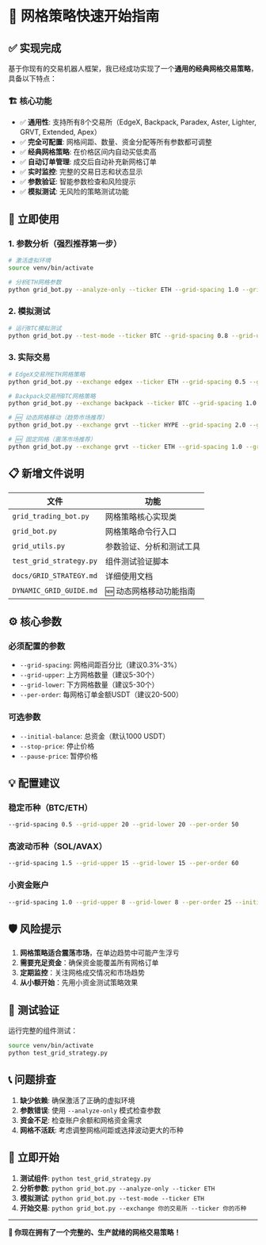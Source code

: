 # 🎯 网格策略快速开始指南

## ✅ 实现完成

基于你现有的交易机器人框架，我已经成功实现了一个**通用的经典网格交易策略**，具备以下特点：

### 🏗️ 核心功能
- ✅ **通用性**: 支持所有8个交易所（EdgeX, Backpack, Paradex, Aster, Lighter, GRVT, Extended, Apex）
- ✅ **完全可配置**: 网格间距、数量、资金分配等所有参数都可调整
- ✅ **经典网格策略**: 在价格区间内自动买低卖高
- ✅ **自动订单管理**: 成交后自动补充新网格订单
- ✅ **实时监控**: 完整的交易日志和状态显示
- ✅ **参数验证**: 智能参数检查和风险提示
- ✅ **模拟测试**: 无风险的策略测试功能

## 🚀 立即使用

### 1. 参数分析（强烈推荐第一步）
```bash
# 激活虚拟环境
source venv/bin/activate

# 分析ETH网格参数
python grid_bot.py --analyze-only --ticker ETH --grid-spacing 1.0 --grid-upper 10 --grid-lower 10 --per-order 50
```

### 2. 模拟测试
```bash
# 运行BTC模拟测试
python grid_bot.py --test-mode --ticker BTC --grid-spacing 0.8 --grid-upper 8 --grid-lower 8 --per-order 75
```

### 3. 实际交易
```bash
# EdgeX交易所ETH网格策略
python grid_bot.py --exchange edgex --ticker ETH --grid-spacing 0.5 --grid-upper 15 --grid-lower 15 --per-order 50

# Backpack交易所BTC网格策略
python grid_bot.py --exchange backpack --ticker BTC --grid-spacing 1.0 --grid-upper 12 --grid-lower 12 --per-order 80

# 🆕 动态网格移动（趋势市场推荐）
python grid_bot.py --exchange grvt --ticker HYPE --grid-spacing 2.0 --grid-upper 10 --grid-lower 10 --per-order 70

# 🆕 固定网格（震荡市场推荐）  
python grid_bot.py --exchange grvt --ticker ETH --grid-spacing 1.0 --grid-upper 15 --grid-lower 15 --per-order 50 --disable-dynamic
```

## 📋 新增文件说明

| 文件 | 功能 |
|------|------|
| `grid_trading_bot.py` | 网格策略核心实现类 |
| `grid_bot.py` | 网格策略命令行入口 |
| `grid_utils.py` | 参数验证、分析和测试工具 |
| `test_grid_strategy.py` | 组件测试验证脚本 |
| `docs/GRID_STRATEGY.md` | 详细使用文档 |
| `DYNAMIC_GRID_GUIDE.md` | 🆕 动态网格移动功能指南 |

## ⚙️ 核心参数

### 必须配置的参数
- `--grid-spacing`: 网格间距百分比（建议0.3%-3%）
- `--grid-upper`: 上方网格数量（建议5-30个）
- `--grid-lower`: 下方网格数量（建议5-30个）
- `--per-order`: 每网格订单金额USDT（建议20-500）

### 可选参数
- `--initial-balance`: 总资金（默认1000 USDT）
- `--stop-price`: 停止价格
- `--pause-price`: 暂停价格

## 💡 配置建议

### 稳定币种（BTC/ETH）
```bash
--grid-spacing 0.5 --grid-upper 20 --grid-lower 20 --per-order 50
```

### 高波动币种（SOL/AVAX）
```bash
--grid-spacing 1.5 --grid-upper 15 --grid-lower 15 --per-order 60
```

### 小资金账户
```bash
--grid-spacing 1.0 --grid-upper 8 --grid-lower 8 --per-order 25 --initial-balance 500
```

## 🛡️ 风险提示

1. **网格策略适合震荡市场**，在单边趋势中可能产生浮亏
2. **需要充足资金**：确保资金能覆盖所有网格订单
3. **定期监控**：关注网格成交情况和市场趋势
4. **从小额开始**：先用小资金测试策略效果

## 🧪 测试验证

运行完整的组件测试：
```bash
source venv/bin/activate
python test_grid_strategy.py
```

## 📞 问题排查

1. **缺少依赖**: 确保激活了正确的虚拟环境
2. **参数错误**: 使用 `--analyze-only` 模式检查参数
3. **资金不足**: 检查账户余额和网格资金需求
4. **网格不活跃**: 考虑调整网格间距或选择波动更大的币种

## 🎉 立即开始

1. **测试组件**: `python test_grid_strategy.py`
2. **分析参数**: `python grid_bot.py --analyze-only --ticker ETH`  
3. **模拟测试**: `python grid_bot.py --test-mode --ticker ETH`
4. **开始交易**: `python grid_bot.py --exchange 你的交易所 --ticker 你的币种`

---

**🎯 你现在拥有了一个完整的、生产就绪的网格交易策略！**
